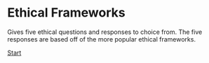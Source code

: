 # Ethical Frameworks 

Gives five ethical questions and responses to choice from. The five responses are based off of the more popular ethical frameworks.

[Start](https://willmcroberts.github.io/CS_200_Final_Project/)
